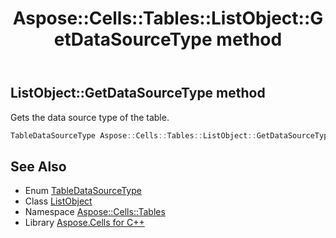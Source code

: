 ﻿---
title: Aspose::Cells::Tables::ListObject::GetDataSourceType method
linktitle: GetDataSourceType
second_title: Aspose.Cells for C++ API Reference
description: 'Aspose::Cells::Tables::ListObject::GetDataSourceType method. Gets the data source type of the table in C++.'
type: docs
weight: 2100
url: /cpp/aspose.cells.tables/listobject/getdatasourcetype/
---
## ListObject::GetDataSourceType method


Gets the data source type of the table.

```cpp
TableDataSourceType Aspose::Cells::Tables::ListObject::GetDataSourceType()
```

## See Also

* Enum [TableDataSourceType](../../tabledatasourcetype/)
* Class [ListObject](../)
* Namespace [Aspose::Cells::Tables](../../)
* Library [Aspose.Cells for C++](../../../)

